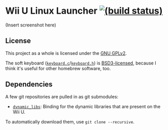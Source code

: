 # Wii U Linux Launcher [![(build status)](https://travis-ci.org/neuschaefer/wiiu-linux-launcher.svg?branch=master)](https://travis-ci.org/neuschaefer/wiiu-linux-launcher)

(Insert screenshot here)


## License

This project as a whole is licensed under the [GNU GPLv2][gplv2].

The soft keyboard ([`keyboard.c`][keybc]/[`keyboard.h`][keybh]) is
[BSD3-licensed][bsd3], because I think it's useful for other homebrew software,
too.


## Dependencies

A few git repositories are pulled in as git submodules:

 - [`dynamic_libs`][dynamic_libs]: Binding for the dynamic libraries that are
   present on the Wii U.

To automatically download them, use `git clone --recursive`.


[gplv2]: https://www.gnu.org/licenses/gpl-2.0.html
[keybc]: keyboard.c
[keybh]: keyboard.h
[bsd3]: https://directory.fsf.org/wiki/License:BSD_3Clause
[dynamic_libs]: https://github.com/Maschell/dynamic_libs
